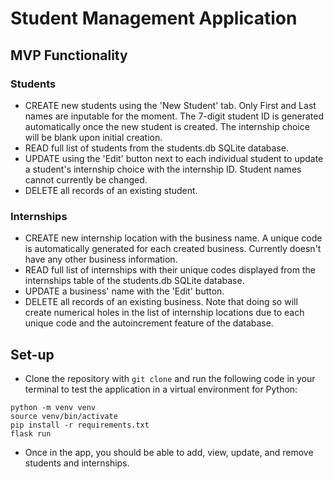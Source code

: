 # Student Management Application

## MVP Functionality

### Students

- CREATE new students using the 'New Student' tab. Only First and Last names are inputable for the moment. The 7-digit student ID is generated automatically once the new student is created. The internship choice will be blank upon initial creation.
- READ full list of students from the students.db SQLite database.
- UPDATE using the 'Edit' button next to each individual student to update a student's internship choice with the internship ID. Student names cannot currently be changed.
- DELETE all records of an existing student.

### Internships

- CREATE new internship location with the business name. A unique code is automatically generated for each created business. Currently doesn't have any other business information.
- READ full list of internships with their unique codes displayed from the internships table of the students.db SQLite database.
- UPDATE a business' name with the 'Edit' button.
- DELETE all records of an existing business. Note that doing so will create numerical holes in the list of internship locations due to each unique code and the autoincrement feature of the database.

## Set-up

- Clone the repository with `git clone` and run the following code in your terminal to test the application in a virtual environment for Python:

```
python -m venv venv
source venv/bin/activate
pip install -r requirements.txt
flask run
```

- Once in the app, you should be able to add, view, update, and remove students and internships.
